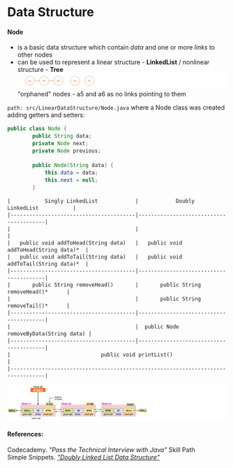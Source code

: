 # Data Structure

#### Node
- is a basic data structure which contain _data_ and one or more _links_ to other nodes
- can be used to represent a linear structure - **LinkedList** / nonlinear structure - **Tree**  
![alt-фото](https://github.com/e-terven/data_structure/blob/8d5cfef41134791fcdde8b48ea43bc5fad27dc51/images/Screenshot%202023-07-22%20at%2017.18.39.png)  
"orphaned" nodes - a5 and a6 as no links pointing to them

` path: src/LinearDataStructure/Node.java ` where a Node class was created adding getters and setters:
```java
public class Node {
        public String data;
        private Node next;
        private Node previous;

        public Node(String data) {
            this.data = data;
            this.next = null;
        }
```

  


```no-highlight
|           Singly LinkedList            |            Doubly LinkedList           |
|----------------------------------------|----------------------------------------| 
|                                        |                                        |
|   public void addToHead(String data)   |   public void addToHead(String data)*  |   
|   public void addToTail(String data)   |   public void addToTail(String data)*  |
|----------------------------------------|----------------------------------------|
|       public String removeHead()       |       public String removeHead()*      |
|                                        |       public String removeTail()*      |
|----------------------------------------|----------------------------------------| 
|                                        |  public Node removeByData(String data) |
|----------------------------------------|----------------------------------------|
|                             public void printList()                             |
|---------------------------------------------------------------------------------|
```
![alt-image](https://github.com/e-terven/data_structure/blob/7ceab5b7d1f72099725caf9d0bbc2b55bc9b365c/images/Screenshot%202023-07-22%20at%2021.04.23.png)  


#### References:  
Codecademy. _"Pass the Technical Interview with Java"_ Skill Path      
Simple Snippets. _["Doubly Linked List Data Structure"](https://simplesnippets.tech/doubly-linked-list-data-structure-all-operations-c-program-to-implement-doubly-linked-list/)_



